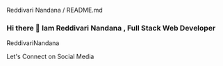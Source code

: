 Reddivari Nandana / README.md
### Hi there 👋 Iam Reddivari Nandana , Full Stack Web Developer
ReddivariNandana

Let's Connect on Social Media


<!--
**reddivarinandana/ReddivariNandana** is a ✨ _special_ ✨ repository because its `README.md` (this file) appears on your GitHub profile.

Here are some ideas to get you started:

- 🔭 I’m currently working on ...
- 🌱 I’m currently learning ...
- 👯 I’m looking to collaborate on ...
- 🤔 I’m looking for help with ...
- 💬 Ask me about ...
- 📫 How to reach me: ...
- 😄 Pronouns: ...
- ⚡ Fun fact: ...
-->
